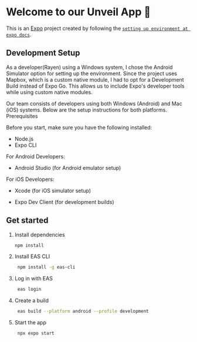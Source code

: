 # Welcome to our Unveil App 👋

This is an [Expo](https://expo.dev) project created by following the [`setting up environment at expo docs`](https://docs.expo.dev/get-started/set-up-your-environment/?platform=android&device=simulated&mode=development-build).

## Development Setup

As a developer(Rayen) using a Windows system, I chose the Android Simulator option for setting up the environment. Since the project uses Mapbox, which is a custom native module, I had to opt for a Development Build instead of Expo Go. This allows us to include Expo's developer tools while using custom native modules.

Our team consists of developers using both Windows (Android) and Mac (iOS) systems. Below are the setup instructions for both platforms.
Prerequisites

Before you start, make sure you have the following installed:

- Node.js
- Expo CLI

For Android Developers:

- Android Studio (for Android emulator setup)

For iOS Developers:

- Xcode (for iOS simulator setup)

- Expo Dev Client (for development builds)

## Get started

1. Install dependencies

   ```bash
   npm install
   ```

2. Install EAS CLI

   ```bash
    npm install -g eas-cli
   ```

3. Log in with EAS

   ```bash
    eas login
   ```

4. Create a build

   ```bash
    eas build --platform android --profile development
   ```

5. Start the app

   ```bash
    npx expo start
   ```
